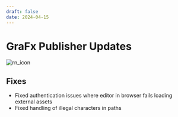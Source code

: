 ```yaml
---
draft: false
date: 2024-04-15
---
```


# GraFx Publisher Updates

![rn_icon](/assets/icon-GraFx-Publisher.svg)

<!-- more -->

## Fixes

- Fixed authentication issues where editor in browser fails loading external assets
- Fixed handling of illegal characters in paths
